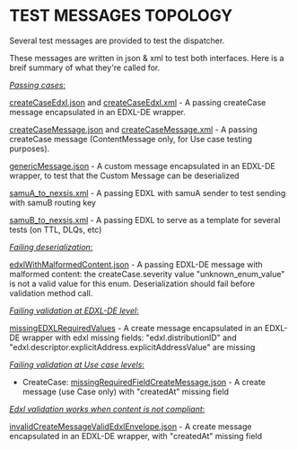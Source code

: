 # TEST MESSAGES TOPOLOGY

Several test messages are provided to test the dispatcher.

These messages are written in json & xml to test both interfaces. Here is a breif summary of what they're called for.

<u>*Passing cases*:</u>

[createCaseEdxl.json](valid/edxl_encapsulated/createCaseEdxl.json) and [createCaseEdxl.xml](valid/edxl_encapsulated/createCaseEdxl.xml) - A passing createCase message encapsulated in an EDXL-DE wrapper.

[createCaseMessage.json](valid/create_case/createCaseMessage.json) and [createCaseMessage.xml](valid/create_case/createCaseMessage.xml) - A passing createCase message (ContentMessage only, for Use case testing purposes).

[genericMessage.json](valid/edxl_encapsulated/genericMessage.json) - A custom message encapsulated in an EDXL-DE wrapper, to test that the Custom Message can be deserialized

[samuA_to_nexsis.xml](valid/edxl_encapsulated/samuA_to_nexsis.xml) - A passing EDXL with samuA sender to test sending with samuB routing key

[samuB_to_nexsis.xml](valid/edxl_encapsulated/samuB_to_nexsis.xml) - A passing EDXL to serve as a template for several tests (on TTL, DLQs, etc)


<u>*Failing deserialization*:</u>

[edxlWithMalformedContent.json](serialization/edxlWithMalformedContent.json) - A passing EDXL-DE message with malformed content: the createCase.severity value "unknown_enum_value" is not a valid value for this enum.
Deserialization should fail before validation method call.


<u>*Failing validation at EDXL-DE level*:</u>

[missingEDXLRequiredValues](invalid/missingEDXLRequiredValues.json) - A create message encapsulated in an EDXL-DE wrapper with edxl missing fields:
"edxl.distributionID" and "edxl.descriptor.explicitAddress.explicitAddressValue" are missing

<u>*Failing validation at Use case levels*:</u>
- CreateCase: [missingRequiredFieldCreateMessage.json](invalid/create_case/missingRequiredFieldCreateMessage.json) - A create message (use Case only) with "createdAt" missing field



<u>*Edxl validation works when content is not compliant*:</u>

[invalidCreateMessageValidEdxlEnvelope.json](invalid/invalidCreateMessageValidEdxlEnvelope.json) - A create message encapsulated in an EDXL-DE wrapper, with "createdAt" missing field







